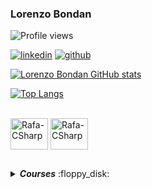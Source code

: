 ### Lorenzo Bondan

<p align="left">
    <img 
         src="https://komarev.com/ghpvc/?username=LorenzoBondan&label=Profile%20views&color=0e75b6&style=flat-square&color=yellow" 
         title="Profile views" 
         alt="Profile views"
    >
</p>

[![linkedin](https://img.shields.io/static/v1?style=flat-square&logo=linkedin&color=blue&message=Linkedin&label=%20)](https://www.linkedin.com/in/lorenzo-bondan-108b42236/)
[![github](https://img.shields.io/static/v1?style=flat-square&logo=github&color=black&message=GitHub&label=%20)](https://github.com/LorenzoBondan)

[![Lorenzo Bondan GitHub stats](https://github-readme-stats.vercel.app/api?username=LorenzoBondan&show_icons=true&theme=dracula)](https://github.com/anuraghazra/github-readme-stats)

[![Top Langs](https://github-readme-stats.vercel.app/api/top-langs/?username=LorenzoBondan&layout=compact&show_icons=true&theme=dracula)](https://github.com/anuraghazra/github-readme-stats)
<div style="display: inline_block"><br>
    <img align="center" alt="Rafa-CSharp" height="50" width="60" src="https://cdn.jsdelivr.net/gh/devicons/devicon/icons/csharp/csharp-original.svg">
    <img align="center" alt="Rafa-CSharp" height="50" width="60" src="https://cdn.jsdelivr.net/gh/devicons/devicon/icons/java/java-original.svg">
</div>

##

<details title="Courses">
    <summary align="left"><strong><i>Courses</i></strong> :floppy_disk:</summary>
    <br />
    <!-- Courses -->
    <table border=1 title="Courses">
        <tr>
            <th colspan="4" align="center">Courses</th>
        </tr>
        <tr>
            <th>Name</th>
            <th>Languages</th>
        </tr>
      <!-- JAVA -->
        <tr>
            <td><a title="Java Spring Bootcamp">Java Spring Bootcamp</a></td>
            <td align="left"><a href="#"><img src="https://img.shields.io/badge/java-%23ED8B00.svg?style=for-the-badge&logo=java&logoColor=white" title="Java"></a></td>
        </tr>
        <!-- C# -->
        <tr>
            <td><a title="C# COMPLETO Programação Orientada a Objetos">C# COMPLETO Programação Orientada a Objetos</a></td>
            <td align="left"><a href="#"><img src="https://img.shields.io/badge/c%23-%23239120.svg?style=for-the-badge&logo=c-sharp&logoColor=white" title="C#"></a></td>
        </tr>
        <!-- C# -->
        <!-- C# -->
        <tr>
            <td><a title="C# Completo e Profissional">C# Completo e Profissional</a></td>
            <td align="left"><a href="#"><img src="https://img.shields.io/badge/c%23-%23239120.svg?style=for-the-badge&logo=c-sharp&logoColor=white" title="C#"></a></td>
        </tr>

</details>

